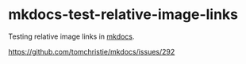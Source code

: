 mkdocs-test-relative-image-links
================================

Testing relative image links in [mkdocs](https://github.com/tomchristie/mkdocs).

https://github.com/tomchristie/mkdocs/issues/292

